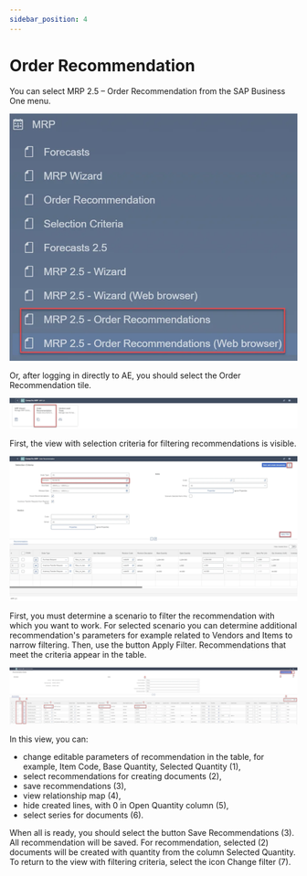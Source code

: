```yaml
---
sidebar_position: 4
---
```


# Order Recommendation

You can select MRP 2.5 – Order Recommendation from the SAP Business One menu.

![Order Recommendations](./media/order-recommendation/mrp-order-recommendation-01.webp)

Or, after logging in directly to AE, you should select the Order Recommendation tile.

![Order Recommendations](./media/order-recommendation/mrp-order-recommendation-02.webp)

First, the view with selection criteria for filtering recommendations is visible.

![Order Recommendations](./media/order-recommendation/mrp-order-recommendation-03.webp)

First, you must determine a scenario to filter the recommendation with which you want to work. For selected scenario you can determine additional recommendation's parameters for example related to Vendors and Items to narrow filtering. Then, use the button Apply Filter. Recommendations that meet the criteria appear in the table.

![Order Recommendations](./media/order-recommendation/mrp-order-recommendation-04.webp)

In this view, you can:

- change editable parameters of recommendation in the table, for example, Item Code, Base Quantity, Selected Quantity (1),
- select recommendations for creating documents (2),
- save recommendations (3),
- view relationship map (4),
- hide created lines, with 0 in Open Quantity column (5),
- select series for documents (6).

When all is ready, you should select the button Save Recommendations (3). All recommendation will be saved. For recommendation, selected (2) documents will be created with quantity from the column Selected Quantity.
To return to the view with filtering criteria, select the icon Change filter (7).
